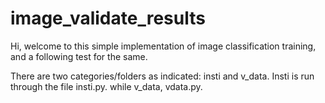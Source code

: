 # image_validate_results

Hi, welcome to this simple implementation of image classification training, and a following test for the same. 

There are two categories/folders as indicated: insti and v_data. Insti is run through the file insti.py. while v_data, vdata.py.
